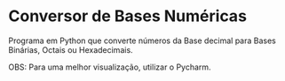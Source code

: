 # Conversor de Bases Numéricas
 Programa em Python que converte números da Base decimal para Bases Binárias, Octais ou Hexadecimais.

OBS: Para uma melhor visualização, utilizar o Pycharm.
